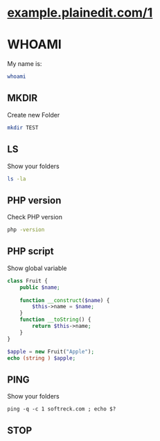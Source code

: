 # [example.plainedit.com/1](http://example.plainedit.com/1/)

# WHOAMI

My name is:

```bash hide_input
whoami
```


## MKDIR

Create new Folder

```bash hide_output
mkdir TEST
```


## LS

Show your folders

```bash hide_input render_html 
ls -la
```


## PHP version

Check PHP version

```bash
php -version
```

## PHP script

Show global variable

```php
class Fruit {
    public $name;
  
    function __construct($name) {
        $this->name = $name;
    }
    function __toString() {
        return $this->name;
    }
}

$apple = new Fruit("Apple");
echo (string ) $apple;
```

## PING

Show your folders

```
ping -q -c 1 softreck.com ; echo $?
```



## STOP
